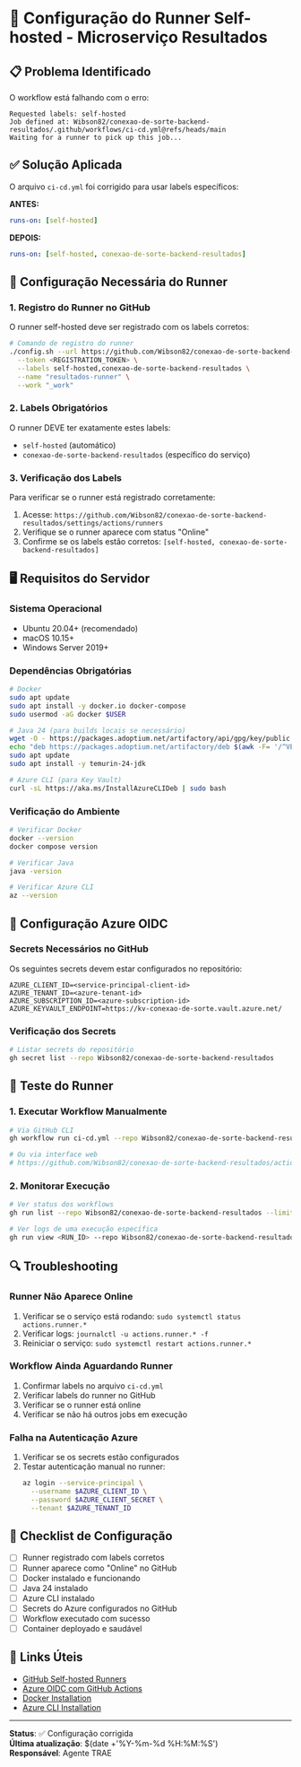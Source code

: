 # 🏃 Configuração do Runner Self-hosted - Microserviço Resultados

## 📋 Problema Identificado

O workflow está falhando com o erro:
```
Requested labels: self-hosted
Job defined at: Wibson82/conexao-de-sorte-backend-resultados/.github/workflows/ci-cd.yml@refs/heads/main
Waiting for a runner to pick up this job...
```

## ✅ Solução Aplicada

O arquivo `ci-cd.yml` foi corrigido para usar labels específicos:

**ANTES:**
```yaml
runs-on: [self-hosted]
```

**DEPOIS:**
```yaml
runs-on: [self-hosted, conexao-de-sorte-backend-resultados]
```

## 🔧 Configuração Necessária do Runner

### 1. Registro do Runner no GitHub

O runner self-hosted deve ser registrado com os labels corretos:

```bash
# Comando de registro do runner
./config.sh --url https://github.com/Wibson82/conexao-de-sorte-backend-resultados \
  --token <REGISTRATION_TOKEN> \
  --labels self-hosted,conexao-de-sorte-backend-resultados \
  --name "resultados-runner" \
  --work "_work"
```

### 2. Labels Obrigatórios

O runner DEVE ter exatamente estes labels:
- `self-hosted` (automático)
- `conexao-de-sorte-backend-resultados` (específico do serviço)

### 3. Verificação dos Labels

Para verificar se o runner está registrado corretamente:

1. Acesse: `https://github.com/Wibson82/conexao-de-sorte-backend-resultados/settings/actions/runners`
2. Verifique se o runner aparece com status "Online"
3. Confirme se os labels estão corretos: `[self-hosted, conexao-de-sorte-backend-resultados]`

## 🖥️ Requisitos do Servidor

### Sistema Operacional
- Ubuntu 20.04+ (recomendado)
- macOS 10.15+
- Windows Server 2019+

### Dependências Obrigatórias
```bash
# Docker
sudo apt update
sudo apt install -y docker.io docker-compose
sudo usermod -aG docker $USER

# Java 24 (para builds locais se necessário)
wget -O - https://packages.adoptium.net/artifactory/api/gpg/key/public | sudo apt-key add -
echo "deb https://packages.adoptium.net/artifactory/deb $(awk -F= '/^VERSION_CODENAME/{print$2}' /etc/os-release) main" | sudo tee /etc/apt/sources.list.d/adoptium.list
sudo apt update
sudo apt install -y temurin-24-jdk

# Azure CLI (para Key Vault)
curl -sL https://aka.ms/InstallAzureCLIDeb | sudo bash
```

### Verificação do Ambiente
```bash
# Verificar Docker
docker --version
docker compose version

# Verificar Java
java -version

# Verificar Azure CLI
az --version
```

## 🔐 Configuração Azure OIDC

### Secrets Necessários no GitHub

Os seguintes secrets devem estar configurados no repositório:

```
AZURE_CLIENT_ID=<service-principal-client-id>
AZURE_TENANT_ID=<azure-tenant-id>
AZURE_SUBSCRIPTION_ID=<azure-subscription-id>
AZURE_KEYVAULT_ENDPOINT=https://kv-conexao-de-sorte.vault.azure.net/
```

### Verificação dos Secrets
```bash
# Listar secrets do repositório
gh secret list --repo Wibson82/conexao-de-sorte-backend-resultados
```

## 🚀 Teste do Runner

### 1. Executar Workflow Manualmente
```bash
# Via GitHub CLI
gh workflow run ci-cd.yml --repo Wibson82/conexao-de-sorte-backend-resultados

# Ou via interface web
# https://github.com/Wibson82/conexao-de-sorte-backend-resultados/actions
```

### 2. Monitorar Execução
```bash
# Ver status dos workflows
gh run list --repo Wibson82/conexao-de-sorte-backend-resultados --limit 5

# Ver logs de uma execução específica
gh run view <RUN_ID> --repo Wibson82/conexao-de-sorte-backend-resultados
```

## 🔍 Troubleshooting

### Runner Não Aparece Online
1. Verificar se o serviço está rodando: `sudo systemctl status actions.runner.*`
2. Verificar logs: `journalctl -u actions.runner.* -f`
3. Reiniciar o serviço: `sudo systemctl restart actions.runner.*`

### Workflow Ainda Aguardando Runner
1. Confirmar labels no arquivo `ci-cd.yml`
2. Verificar labels do runner no GitHub
3. Verificar se o runner está online
4. Verificar se não há outros jobs em execução

### Falha na Autenticação Azure
1. Verificar se os secrets estão configurados
2. Testar autenticação manual no runner:
   ```bash
   az login --service-principal \
     --username $AZURE_CLIENT_ID \
     --password $AZURE_CLIENT_SECRET \
     --tenant $AZURE_TENANT_ID
   ```

## 📝 Checklist de Configuração

- [ ] Runner registrado com labels corretos
- [ ] Runner aparece como "Online" no GitHub
- [ ] Docker instalado e funcionando
- [ ] Java 24 instalado
- [ ] Azure CLI instalado
- [ ] Secrets do Azure configurados no GitHub
- [ ] Workflow executado com sucesso
- [ ] Container deployado e saudável

## 🔗 Links Úteis

- [GitHub Self-hosted Runners](https://docs.github.com/en/actions/hosting-your-own-runners)
- [Azure OIDC com GitHub Actions](https://docs.microsoft.com/en-us/azure/developer/github/connect-from-azure)
- [Docker Installation](https://docs.docker.com/engine/install/ubuntu/)
- [Azure CLI Installation](https://docs.microsoft.com/en-us/cli/azure/install-azure-cli)

---

**Status**: ✅ Configuração corrigida  
**Última atualização**: $(date +'%Y-%m-%d %H:%M:%S')  
**Responsável**: Agente TRAE